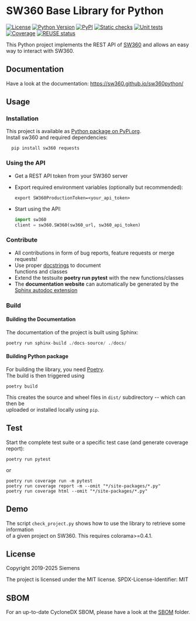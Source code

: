 <!--
# SPDX-FileCopyrightText: (c) 2019-2025 Siemens
# SPDX-License-Identifier: MIT
-->

# SW360 Base Library for Python

[![License](https://img.shields.io/badge/license-MIT-blue.svg)](https://github.com/sw360/sw360python/blob/master/License.md)
[![Python Version](https://img.shields.io/badge/python-3.8%2C3.9%2C3.10%2C3.11-yellow?logo=python)](https://www.python.org/doc/versions/)
[![PyPI](https://shields.io/pypi/v/sw360)](https://pypi.org/project/sw360/)
[![Static checks](https://github.com/sw360/sw360python/actions/workflows/static-checks.yml/badge.svg)](https://github.com/sw360/sw360python/actions/workflows/static-checks.yml)
[![Unit tests](https://github.com/sw360/sw360python/actions/workflows/unit-test.yml/badge.svg)](https://github.com/sw360/sw360python/actions/workflows/unit-test.yml)
[![Coverage](https://img.shields.io/endpoint?url=https://gist.githubusercontent.com/tngraf/6ab639b6f9d1f6161d3db52d348d2997/raw/666fa870981726e1fa3469b6aa668c20fdd9d1b2/sw360python-cobertura-coverage.json&color=green)](https://github.com/sw360/sw360python/actions/workflows/unit-test.yml)
[![REUSE status](https://api.reuse.software/badge/git.fsfe.org/reuse/api)](https://api.reuse.software/info/git.fsfe.org/reuse/api)

This Python project implements the REST API of [SW360](https://www.eclipse.org/sw360/)
and allows an easy way to interact with SW360.

## Documentation

Have a look at the documentation: https://sw360.github.io/sw360python/

## Usage

### Installation

This project is available as [Python package on PyPi.org](https://pypi.org/project/sw360/).  
Install sw360 and required dependencies:

```shell
  pip install sw360 requests
  ```

### Using the API

* Get a REST API token from your SW360 server
* Export required environment variables (optionally but recommended):

  ```shell
  export SW360ProductionToken=<your_api_token>
  ```

* Start using the API:

  ```python
  import sw360
  client = sw360.SW360(sw360_url, sw360_api_token)
  ```

### Contribute

* All contributions in form of bug reports, feature requests or merge requests!
* Use proper [docstrings](https://realpython.com/documenting-python-code/) to document  
  functions and classes
* Extend the testsuite **poetry run pytest** with the new functions/classes
* The **documentation website** can automatically be generated by the [Sphinx autodoc extension](https://www.sphinx-doc.org/en/master/usage/extensions/autodoc.html)

### Build

#### Building the Documentation

The documentation of the project is built using Sphinx:

```python
poetry run sphinx-build ./docs-source/ ./docs/
```

#### Building Python package

For building the library, you need [Poetry](https://python-poetry.org/).  
The build is then triggered using

```shell
poetry build
```

This creates the source and wheel files in ```dist/``` subdirectory -- which can then be  
uploaded or installed locally using ```pip```.

## Test

Start the complete test suite or a specific test case (and generate coverage report):

```shell
poetry run pytest
```

or

```shell
poetry run coverage run -m pytest
poetry run coverage report -m --omit "*/site-packages/*.py"
poetry run coverage html --omit "*/site-packages/*.py"
```

## Demo

The script ``check_project.py`` shows how to use the library to retrieve some information  
of a given project on SW360. This requires colorama>=0.4.1.

## License

Copyright 2019-2025 Siemens

The project is licensed under the MIT license.
SPDX-License-Identifier: MIT

## SBOM

For an up-to-date CycloneDX SBOM, please have a look at the
[SBOM](https://github.com/sw360/sw360python/tree/master/SBOM) folder.
